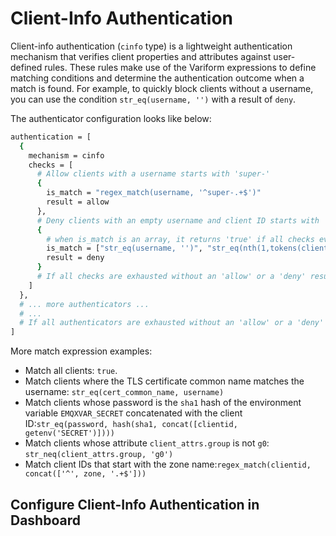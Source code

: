 # Client-Info Authentication

Client-info authentication (`cinfo` type) is a lightweight authentication mechanism that verifies client properties and attributes against user-defined rules. These rules make use of the Variform expressions to define matching conditions and determine the authentication outcome when a match is found. For example, to quickly block clients without a username, you can use the condition `str_eq(username, '')` with a result of `deny`.

The authenticator configuration looks like below:

```bash
authentication = [
  {
    mechanism = cinfo
    checks = [
      # Allow clients with a username starts with 'super-'
      {
        is_match = "regex_match(username, '^super-.+$')"
        result = allow
      },
      # Deny clients with an empty username and client ID starts with 'v1-'
      {
        # when is_match is an array, it returns 'true' if all checks evaluate to 'true'
        is_match = ["str_eq(username, '')", "str_eq(nth(1,tokens(clientid,'-')), 'v1')"]
        result = deny
      }
      # If all checks are exhausted without an 'allow' or a 'deny' result, proceed to the next authenticator
    ]
  },
  # ... more authenticators ...
  # ...
  # If all authenticators are exhausted without an 'allow' or a 'deny' result, the client is not rejected
]
```

More match expression examples:

- Match all clients: `true`.
- Match clients where the TLS certificate common name matches the username: `str_eq(cert_common_name, username)`
- Match clients whose password is the `sha1` hash of the environment variable `EMQXVAR_SECRET` concatenated with the client ID:`str_eq(password, hash(sha1, concat([clientid, getenv('SECRET')])))`
- Match clients whose attribute `client_attrs.group` is not `g0`: `str_neq(client_attrs.group, 'g0')`
- Match client IDs that start with the zone name:`regex_match(clientid, concat(['^', zone, '.+$']))`

## Configure Client-Info Authentication in Dashboard

<!-- TODO --->

